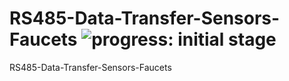 # RS485-Data-Transfer-Sensors-Faucets ![progress: initial stage](https://img.shields.io/badge/progress-initial%20stage-blue.svg)
RS485-Data-Transfer-Sensors-Faucets
